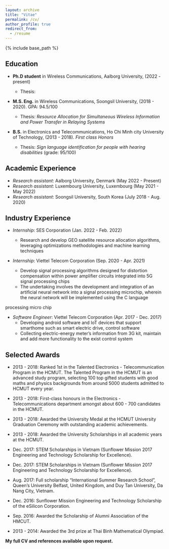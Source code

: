 ```yaml
---
layout: archive
title: "Vitae"
permalink: /cv/
author_profile: true
redirect_from:
  - /resume
---
```


{% include base_path %}

## Education

* **Ph.D student** in Wireless Communications, Aalborg University, (2022 - present) 
   * Thesis: 

* **M.S. Eng.** in Wireless Communications, Soongsil University, (2018 - 2020). GPA: 94.5/100
  * Thesis: _Resource Allocation for Simultaneous Wireless Information and Power Transfer in Relaying
Systems_

* **B.S.** in Electronics and Telecommunications, Ho Chi Minh city University of Technology, (2013 - 2018). _First class Honors_
   * Thesis: _Sign language identification for people with hearing disabilities_ (grade: 95/100)

## Academic Experience
* _Research assistant_: Aalborg University, Denmark (May 2022 - Present)
* _Research assistant_: Luxembourg University, Luxembourg (May 2021 - May 2022)
* _Research assistant_: Soongsil University, South Korea (July 2018 - Aug. 2020)
## Industry Experience
* _Internship_: SES Corporation (Jan. 2022 - Feb. 2022)
   - Research and develop GEO satellite resource allocation algorithms, leveraging optimizations methodologies and machine learning techniques

* _Internship_: Viettel Telecom Corporation (Sep. 2020 - Apr. 2021)
   - Develop signal processing algorithms designed for distortion compensation within power amplifier circuits integrated into 5G signal processing chips
   - The undertaking involves the development and integration of an artificial neural network into a signal processing microchip, wherein the neural network will be implemented using the C language

processing micro chip

* _Software Engineer_: Viettel Telecom Corporation (Apr. 2017 - Dec. 2017)
   - Developing android software and IoT devices that support smarthome such as smart electric drive,
control software
   - Collecting electric-energy meter’s information from 3G kit, maintain and add more functionality to the exist control system

## Selected Awards
* 2013 - 2018: Ranked 1st in the Talented Electronics - Telecommunication Program in the HCMUT. The Talented Program in the HCMUT is an advanced study program, selecting 100 top gifted students with good maths and physics backgrounds from around 5000 students admitted to HCMUT every year.

* 2013 - 2018: First-class honours in the Electronics - Telecommunications department amongst
about 600 - 700 candidates in the HCMUT.

* 2013 - 2018: Awarded the University Medal at the HCMUT University Graduation Ceremony
with outstanding academic achievements.

* 2013 - 2018: Awarded the University Scholarships in all academic years at the HCMUT.
* Dec. 2017: STEM Scholarships in Vietnam (Sunflower Mission 2017 Engineering and Technology
Scholarship for Excellence).

* Dec. 2017: STEM Scholarships in Vietnam (Sunflower Mission 2017 Engineering and Technology
Scholarship for Excellence).

* Aug. 2017: Full scholarship “International Summer Research School”, Queen’s University
Belfast, United Kingdom, and Duy Tan University, Da Nang City, Vietnam.

* Dec. 2016: Sunflower Mission Engineering and Technology Scholarship of the eSilicon Corporation.

* Sep. 2016: Awarded the Scholarship of Alumni Association of the HMCUT.

* 2013 - 2014: Awarded the 3rd prize at Thai Binh Mathematical Olympiad.

**My full CV and references available upon request.**